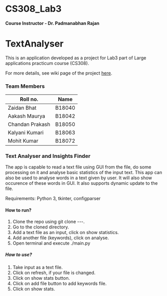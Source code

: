 # CS308_Lab3

#### Course Instructor - Dr. Padmanabhan Rajan

# TextAnalyser

This is an application developed as a project for Lab3 part of Large applications practicum course (CS308).

For more details, see wiki page of the project [here](https://github.com/b18050/CS308_LAB_3/wiki).

### Team Members

Roll no. | Name
------------ | -------------
Zaidan Bhat | B18040
Aakash Maurya | B18042
Chandan Prakash | B18050
Kalyani Kumari | B18063
Mohit Kumar | B18072

### Text Analyser and Insights Finder

The app is capable to read a text file using GUI from the file, do some processing on it and analyse basic statistics of the input text. This app can also be used to analyse words in a text given by user. It will also show occurence of these words in GUI. It also supports dynamic update to the file.

Requirements: Python 3, tkinter, configparser

#### How to run?

1. Clone the repo using git clone ---.
2. Go to the cloned directory.
3. Add a text file as an input, click on show statistics.
4. Add another file (keywords), click on analyse.
5. Open terminal and execute ./main.py

##### How to use?

1. Take input as a text file.
2. Click on refresh, if your file is changed.
3. Click on show stats button.
4. Click on add file button to add keywords file.
5. Click on show stats.




